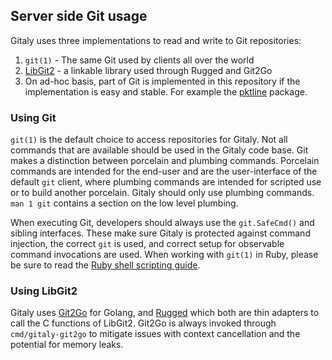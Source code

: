 ## Server side Git usage

Gitaly uses three implementations to read and write to Git repositories:
1. `git(1)` - The same Git used by clients all over the world
1. [LibGit2](https://github.com/libgit2/libgit2) - a linkable library used through Rugged and Git2Go
1. On ad-hoc basis, part of Git is implemented in this repository if the
   implementation is easy and stable. For example the [pktline](../internal/git/pktline) package.

### Using Git

`git(1)` is the default choice to access repositories for Gitaly. Not all
commands that are available should be used in the Gitaly code base. Git makes
a distinction between porcelain and plumbing commands. Porcelain commands are
intended for the end-user and are the user-interface of the default `git`
client, where plumbing commands are intended for scripted use or to build
another porcelain. Gitaly should only use plumbing commands. `man 1 git`
contains a section on the low level plumbing.

When executing Git, developers should always use the `git.SafeCmd()` and sibling
interfaces. These make sure Gitaly is protected against command injection, the
correct `git` is used, and correct setup for observable command invocations are
used. When working with `git(1)` in Ruby, please be sure to read the
[Ruby shell scripting guide](https://docs.gitlab.com/ee/development/shell_commands.html).

### Using LibGit2

Gitaly uses [Git2Go](https://github.com/libgit2/git2go) for Golang, and
[Rugged](https://github.com/libgit2/rugged) which both are thin adapters to call
the C functions of LibGit2. Git2Go is always invoked through `cmd/gitaly-git2go`
to mitigate issues with context cancellation and the potential for memory leaks.
